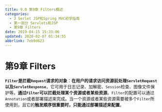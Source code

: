 ```yaml
---
title: 9.0 第9章 Filters概述
categories: 
  - 3 Serlet JSP和Spring MVC初学指南
  - 第一部分 Servlets和JSP
  - 第9章 Filters
date: 2019-04-15 15:33:06
updated: 2020-02-07 01:34:55
abbrlink: 7eb9d623
---
```

# 第9章 Filters #
**`Filter`是拦截`Request`请求的对象**：**在用户的请求访问资源前处理`ServletRequest`以及`ServletResponse`**，它可用于日志记录、加解密、`Session`检查、图像文件保护等。**通过`Filter`可以拦截处理某个资源或者某些资源**。`Filter`的配置可以通过`Annotation`或者部署描述来完成。当一个资源或者某些资源需要被多个`Filter`所使用到，且它的**触发顺序很重要时，只能通过部署描述来配置**。

